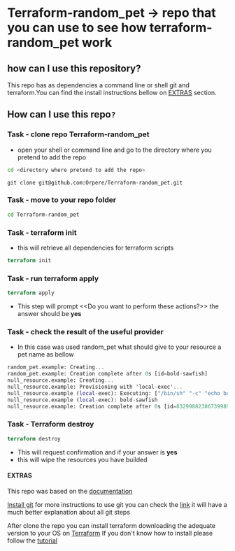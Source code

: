 # Terraform-random_pet -> repo that you can use to see how terraform-random_pet work

## how can I use this repository?

This repo has as dependencies a command line or shell git and terraform.You can find the install instructions bellow on [EXTRAS](#extras) section.

## How can I use this repo`?`

### Task - clone repo Terraform-random_pet

- open your shell or command line and go to the directory where you pretend to add the repo

```bash
cd <directory where pretend to add the repo>
```

```git
git clone git@github.com:Orpere/Terraform-random_pet.git
```

### Task - move to your repo folder

```bash
cd Terraform-random_pet
```

### Task - terraform init

- this will retrieve all dependencies for terraform scripts

```terraform
terraform init
```

### Task - run terraform apply

```terraform
terraform apply
```

- This step will prompt <<Do you want to perform these actions?>>
  the answer should be **yes** 

 

### Task - check the result of the useful provider

- In this case was used random_pet what should give to your resource a pet name as bellow

```terraform 
random_pet.example: Creating...
random_pet.example: Creation complete after 0s [id=bold-sawfish]
null_resource.example: Creating...
null_resource.example: Provisioning with 'local-exec'...
null_resource.example (local-exec): Executing: ["/bin/sh" "-c" "echo bold-sawfish"]
null_resource.example (local-exec): bold-sawfish
null_resource.example: Creation complete after 0s [id=8329988238673998984]
```

### Task - Terraform destroy

```terraform
terraform destroy
```

- This will request confirmation and if your answer is **yes**
- this will wipe the resources you have builded
  
#### EXTRAS

This repo was based on the [documentation](https://www.terraform.io/docs/providers/random/r/pet.html)

[Install git](https://gist.github.com/derhuerst/1b15ff4652a867391f03#file-intro-md)
for more instructions to use git you can check the [link](https://rogerdudler.github.io/git-guide/) it will have a much better explanation about all git steps

After clone the repo you can install terraform downloading the adequate version to your OS on [Terraform](https://www.terraform.io/downloads.html)
If you don't know how to install please follow the [tutorial](https://learn.hashicorp.com/terraform/getting-started/install.html)
